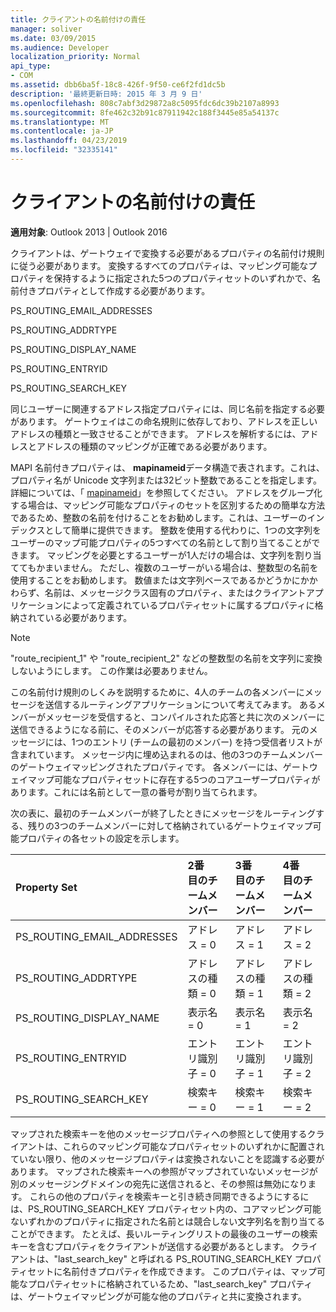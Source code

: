 ```yaml
---
title: クライアントの名前付けの責任
manager: soliver
ms.date: 03/09/2015
ms.audience: Developer
localization_priority: Normal
api_type:
- COM
ms.assetid: dbb6ba5f-18c8-426f-9f50-ce6f2fd1dc5b
description: '最終更新日時: 2015 年 3 月 9 日'
ms.openlocfilehash: 808c7abf3d29872a8c5095fdc6dc39b2107a8993
ms.sourcegitcommit: 8fe462c32b91c87911942c188f3445e85a54137c
ms.translationtype: MT
ms.contentlocale: ja-JP
ms.lasthandoff: 04/23/2019
ms.locfileid: "32335141"
---
```

# <a name="client-naming-responsibilities"></a>クライアントの名前付けの責任

  
  
**適用対象**: Outlook 2013 | Outlook 2016 
  
クライアントは、ゲートウェイで変換する必要があるプロパティの名前付け規則に従う必要があります。 変換するすべてのプロパティは、マッピング可能なプロパティを保持するように指定された5つのプロパティセットのいずれかで、名前付きプロパティとして作成する必要があります。
  
PS_ROUTING_EMAIL_ADDRESSES
  
PS_ROUTING_ADDRTYPE
  
PS_ROUTING_DISPLAY_NAME
  
PS_ROUTING_ENTRYID
  
PS_ROUTING_SEARCH_KEY
  
同じユーザーに関連するアドレス指定プロパティには、同じ名前を指定する必要があります。 ゲートウェイはこの命名規則に依存しており、アドレスを正しいアドレスの種類と一致させることができます。 アドレスを解析するには、アドレスとアドレスの種類のマッピングが正確である必要があります。
  
MAPI 名前付きプロパティは、 **mapinameid**データ構造で表されます。これは、プロパティ名が Unicode 文字列または32ビット整数であることを指定します。 詳細については、「 [mapinameid](mapinameid.md)」を参照してください。 アドレスをグループ化する場合は、マッピング可能なプロパティのセットを区別するための簡単な方法であるため、整数の名前を付けることをお勧めします。これは、ユーザーのインデックスとして簡単に提供できます。 整数を使用する代わりに、1つの文字列をユーザーのマップ可能プロパティの5つすべての名前として割り当てることができます。 マッピングを必要とするユーザーが1人だけの場合は、文字列を割り当ててもかまいません。 ただし、複数のユーザーがいる場合は、整数型の名前を使用することをお勧めします。 数値または文字列ベースであるかどうかにかかわらず、名前は、メッセージクラス固有のプロパティ、またはクライアントアプリケーションによって定義されているプロパティセットに属するプロパティに格納されている必要があります。 
  
> [!NOTE]
> "route_recipient_1" や "route_recipient_2" などの整数型の名前を文字列に変換しないようにします。 この作業は必要ありません。 
  
この名前付け規則のしくみを説明するために、4人のチームの各メンバーにメッセージを送信するルーティングアプリケーションについて考えてみます。 あるメンバーがメッセージを受信すると、コンパイルされた応答と共に次のメンバーに送信できるようになる前に、そのメンバーが応答する必要があります。 元のメッセージには、1つのエントリ (チームの最初のメンバー) を持つ受信者リストが含まれています。 メッセージ内に埋め込まれるのは、他の3つのチームメンバーのゲートウェイマッピングされたプロパティです。 各メンバーには、ゲートウェイマップ可能なプロパティセットに存在する5つのコアユーザープロパティがあります。これには名前として一意の番号が割り当てられます。 
  
次の表に、最初のチームメンバーが終了したときにメッセージをルーティングする、残りの3つのチームメンバーに対して格納されているゲートウェイマップ可能プロパティの各セットの設定を示します。
  
|**Property Set**|**2番<br/>目のチームメンバー**|**3番<br/>目のチームメンバー**|**4番<br/>目のチームメンバー**|
|:-----|:-----|:-----|:-----|
|PS_ROUTING_EMAIL_ADDRESSES  <br/> |アドレス = 0  <br/> |アドレス = 1  <br/> |アドレス = 2  <br/> |
|PS_ROUTING_ADDRTYPE  <br/> |アドレスの種類 = 0  <br/> |アドレスの種類 = 1  <br/> |アドレスの種類 = 2  <br/> |
|PS_ROUTING_DISPLAY_NAME  <br/> |表示名 = 0  <br/> |表示名 = 1  <br/> |表示名 = 2  <br/> |
|PS_ROUTING_ENTRYID  <br/> |エントリ識別子 = 0  <br/> |エントリ識別子 = 1  <br/> |エントリ識別子 = 2  <br/> |
|PS_ROUTING_SEARCH_KEY  <br/> |検索キー = 0  <br/> |検索キー = 1  <br/> |検索キー = 2  <br/> |
   
マップされた検索キーを他のメッセージプロパティへの参照として使用するクライアントは、これらのマッピング可能なプロパティセットのいずれかに配置されていない限り、他のメッセージプロパティは変換されないことを認識する必要があります。 マップされた検索キーへの参照がマップされていないメッセージが別のメッセージングドメインの宛先に送信されると、その参照は無効になります。 これらの他のプロパティを検索キーと引き続き同期できるようにするには、PS_ROUTING_SEARCH_KEY プロパティセット内の、コアマッピング可能ないずれかのプロパティに指定された名前とは競合しない文字列名を割り当てることができます。 たとえば、長いルーティングリストの最後のユーザーの検索キーを含むプロパティをクライアントが送信する必要があるとします。 クライアントは、"last_search_key" と呼ばれる PS_ROUTING_SEARCH_KEY プロパティセットに名前付きプロパティを作成できます。 このプロパティは、マップ可能なプロパティセットに格納されているため、"last_search_key" プロパティは、ゲートウェイマッピングが可能な他のプロパティと共に変換されます。
  

